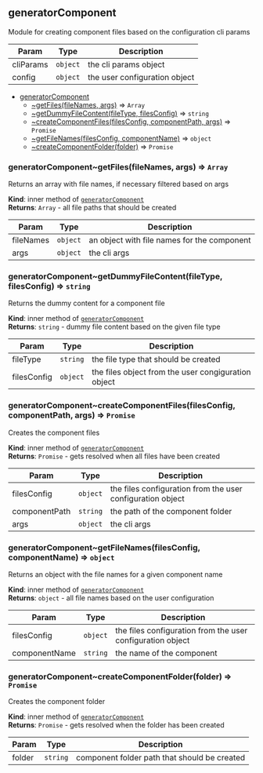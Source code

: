 <a name="module_generatorComponent"></a>

## generatorComponent
Module for creating component files based on the configuration cli params


| Param | Type | Description |
| --- | --- | --- |
| cliParams | <code>object</code> | the cli params object |
| config | <code>object</code> | the user configuration object |


* [generatorComponent](#module_generatorComponent)
    * [~getFiles(fileNames, args)](#module_generatorComponent..getFiles) ⇒ <code>Array</code>
    * [~getDummyFileContent(fileType, filesConfig)](#module_generatorComponent..getDummyFileContent) ⇒ <code>string</code>
    * [~createComponentFiles(filesConfig, componentPath, args)](#module_generatorComponent..createComponentFiles) ⇒ <code>Promise</code>
    * [~getFileNames(filesConfig, componentName)](#module_generatorComponent..getFileNames) ⇒ <code>object</code>
    * [~createComponentFolder(folder)](#module_generatorComponent..createComponentFolder) ⇒ <code>Promise</code>

<a name="module_generatorComponent..getFiles"></a>

### generatorComponent~getFiles(fileNames, args) ⇒ <code>Array</code>
Returns an array with file names, if necessary filtered based on args

**Kind**: inner method of [<code>generatorComponent</code>](#module_generatorComponent)  
**Returns**: <code>Array</code> - all file paths that should be created  

| Param | Type | Description |
| --- | --- | --- |
| fileNames | <code>object</code> | an object with file names for the component |
| args | <code>object</code> | the cli args |

<a name="module_generatorComponent..getDummyFileContent"></a>

### generatorComponent~getDummyFileContent(fileType, filesConfig) ⇒ <code>string</code>
Returns the dummy content for a component file

**Kind**: inner method of [<code>generatorComponent</code>](#module_generatorComponent)  
**Returns**: <code>string</code> - dummy file content based on the given file type  

| Param | Type | Description |
| --- | --- | --- |
| fileType | <code>string</code> | the file type that should be created |
| filesConfig | <code>object</code> | the files object from the user congiguration object |

<a name="module_generatorComponent..createComponentFiles"></a>

### generatorComponent~createComponentFiles(filesConfig, componentPath, args) ⇒ <code>Promise</code>
Creates the component files

**Kind**: inner method of [<code>generatorComponent</code>](#module_generatorComponent)  
**Returns**: <code>Promise</code> - gets resolved when all files have been created  

| Param | Type | Description |
| --- | --- | --- |
| filesConfig | <code>object</code> | the files configuration from the user configuration object |
| componentPath | <code>string</code> | the path of the component folder |
| args | <code>object</code> | the cli args |

<a name="module_generatorComponent..getFileNames"></a>

### generatorComponent~getFileNames(filesConfig, componentName) ⇒ <code>object</code>
Returns an object with the file names for a given component name

**Kind**: inner method of [<code>generatorComponent</code>](#module_generatorComponent)  
**Returns**: <code>object</code> - all file names based on the user configuration  

| Param | Type | Description |
| --- | --- | --- |
| filesConfig | <code>object</code> | the files configuration from the user configuration object |
| componentName | <code>string</code> | the name of the component |

<a name="module_generatorComponent..createComponentFolder"></a>

### generatorComponent~createComponentFolder(folder) ⇒ <code>Promise</code>
Creates the component folder

**Kind**: inner method of [<code>generatorComponent</code>](#module_generatorComponent)  
**Returns**: <code>Promise</code> - gets resolved when the folder has been created  

| Param | Type | Description |
| --- | --- | --- |
| folder | <code>string</code> | component folder path that should be created |


